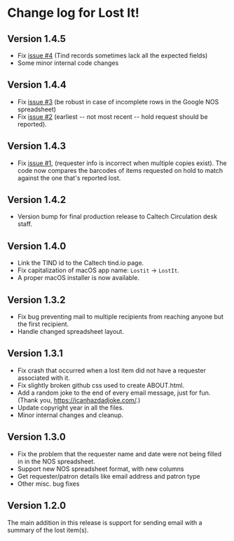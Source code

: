 Change log for Lost It!
=======================

Version 1.4.5
-------------

* Fix [issue #4](https://github.com/caltechlibrary/lostit/issues/3) (Tind records sometimes lack all the expected fields)
* Some minor internal code changes


Version 1.4.4
-------------

* Fix [issue #3](https://github.com/caltechlibrary/lostit/issues/3) (be robust in case of incomplete rows in the Google NOS spreadsheet)
* Fix [issue #2](https://github.com/caltechlibrary/lostit/issues/2) 
(earliest -- not most recent -- hold request should be reported). 


Version 1.4.3
-------------

* Fix [issue #1](https://github.com/caltechlibrary/lostit/issues/1), (requester info is incorrect when multiple copies exist). The code now compares the barcodes of items requested on hold to match against the one that's reported lost.


Version 1.4.2
-------------

* Version bump for final production release to Caltech Circulation desk staff.

Version 1.4.0
-------------

* Link the TIND id to the Caltech tind.io page.
* Fix capitalization of macOS app name: `Lostit` ->  `LostIt`.
* A proper macOS installer is now available.

Version 1.3.2
-------------

* Fix bug preventing mail to multiple recipients from reaching anyone but the first recipient.
* Handle changed spreadsheet layout.


Version 1.3.1
-------------

* Fix crash that occurred when a lost item did not have a requester associated with it.
* Fix slightly broken github css used to create ABOUT.html.
* Add a random joke to the end of every email message, just for fun.  (Thank you, https://icanhazdadjoke.com/.)
* Update copyright year in all the files. 
* Minor internal changes and cleanup.


Version 1.3.0
-------------

* Fix the problem that the requester name and date were not being filled in in the NOS spreadsheet.
* Support new NOS spreadsheet format, with new columns
* Get requester/patron details like email address and patron type
* Other misc. bug fixes


Version 1.2.0
-------------

The main addition in this release is support for sending email with a summary of the lost item(s).
